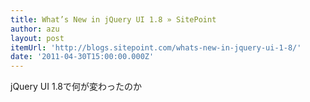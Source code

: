 ```yaml
---
title: What’s New in jQuery UI 1.8 » SitePoint
author: azu
layout: post
itemUrl: 'http://blogs.sitepoint.com/whats-new-in-jquery-ui-1-8/'
date: '2011-04-30T15:00:00.000Z'
---
```

jQuery UI 1.8で何が変わったのか
